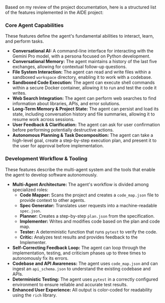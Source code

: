 Based on my review of the project documentation, here is a structured list of the features implemented in the AIDE project:

### Core Agent Capabilities

These features define the agent's fundamental abilities to interact, learn, and perform tasks.

*   **Conversational AI:** A command-line interface for interacting with the Gemini Pro model, with a persona focused on Python development.
*   **Conversational Memory:** The agent maintains a history of the last five exchanges, allowing for contextual follow-up questions.
*   **File System Interaction:** The agent can read and write files within a sandboxed `workspace` directory, enabling it to work with a codebase.
*   **Sandboxed Code Execution:** The agent can execute shell commands within a secure Docker container, allowing it to run and test the code it writes.
*   **Web Search Integration:** The agent can perform web searches to find information about libraries, APIs, and error solutions.
*   **Long-Term Memory & Project State:** The agent can persist and load its state, including conversation history and file summaries, allowing it to resume work across sessions.
*   **User Feedback & Clarification:** The agent can ask for user confirmation before performing potentially destructive actions.
*   **Autonomous Planning & Task Decomposition:** The agent can take a high-level goal, create a step-by-step execution plan, and present it to the user for approval before implementation.

### Development Workflow & Tooling

These features describe the multi-agent system and the tools that enable the agent to develop software autonomously.

*   **Multi-Agent Architecture:** The agent's workflow is divided among specialized roles:
    *   **Code Mapper:** Scans the project and creates a `code_map.json` file to provide context to other agents.
    *   **Spec Generator:** Translates user requests into a machine-readable `spec.json`.
    *   **Planner:** Creates a step-by-step `plan.json` from the specification.
    *   **Implementer:** Writes and modifies code based on the plan and code map.
    *   **Tester:** A deterministic function that runs `pytest` to verify the code.
    *   **Critic:** Analyzes test results and provides feedback to the Implementer.
*   **Self-Correcting Feedback Loop:** The agent can loop through the implementation, testing, and criticism phases up to three times to autonomously fix its errors.
*   **Codebase and API Awareness:** The agent uses `code_map.json` and can ingest an `api_schema.json` to understand the existing codebase and APIs.
*   **Deterministic Testing:** The agent uses `pytest` in a correctly configured environment to ensure reliable and accurate test results.
*   **Enhanced User Experience:** All output is color-coded for readability using the `rich` library.
